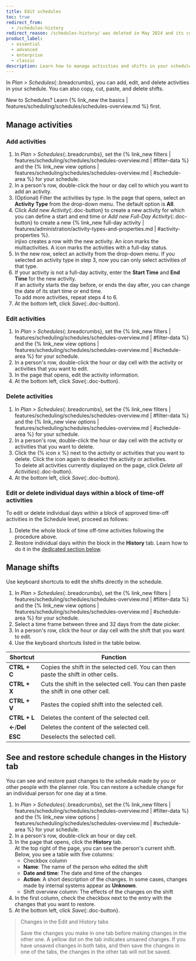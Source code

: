 ```yaml
---
title: Edit schedules
toc: true
redirect_from:
  - /schedules-history
redirect_reason: /schedules-history/ was deleted in May 2024 and its content moved to this article
product_label:
  - essential
  - advanced
  - enterprise
  - classic
description: Learn how to manage activities and shifts in your schedule.
---
```


In _Plan > Schedules_{:.breadcrumbs}, you can add, edit, and delete activities in your schedule. You can also copy, cut, paste, and delete shifts.

New to Schedules? Learn {% link_new the basics | features/scheduling/schedules/schedules-overview.md %} first.

## Manage activities

### Add activities

1. In _Plan > Schedules_{:.breadcrumbs}, set the {% link_new filters | features/scheduling/schedules/schedules-overview.md | #filter-data %} and the {% link_new view options | features/scheduling/schedules/schedules-overview.md | #schedule-area %} for your schedule.
2. In a person's row, double-click the hour or day cell to which you want to add an activity.
3. (Optional) Filter the activities by type. In the page that opens, select an **Activity Type** from the drop-down menu. The default option is **All**.
4. Click _Add new Activity_{:.doc-button} to create a new activity for which you can define a start and end time or _Add new Full-Day Activity_{:.doc-button} to create a new {% link_new full-day activity | features/administration/activity-types-and-properties.md | #activity-properties %}.<br>
   injixo creates a row with the new activity. An <em class="multiactivity-icon"></em> icon marks the multiactivities. A <em class="daystatus-icon"></em> icon marks the activities with a full-day status.
5. In the new row, select an activity from the drop-down menu. If you selected an activity type in step 3, now you can only select activities of that type.
6. If your activity is not a full-day activity, enter the **Start Time** and **End Time** for the new activity.<br>If an activity starts the day before, or ends the day after, you can change the date of its start time or end time.<br>To add more activities, repeat steps 4 to 6.
7. At the bottom left, click _Save_{:.doc-button}.

### Edit activities

1. In _Plan > Schedules_{:.breadcrumbs}, set the {% link_new filters | features/scheduling/schedules/schedules-overview.md | #filter-data %} and the {% link_new view options | features/scheduling/schedules/schedules-overview.md | #schedule-area %} for your schedule.
2. In a person's row, double-click the hour or day cell with the activity or activities that you want to edit.
3. In the page that opens, edit the activity information.
4. At the bottom left, click _Save_{:.doc-button}.

### Delete activities

1. In _Plan > Schedules_{:.breadcrumbs}, set the {% link_new filters | features/scheduling/schedules/schedules-overview.md | #filter-data %} and the {% link_new view options | features/scheduling/schedules/schedules-overview.md | #schedule-area %} for your schedule.
2. In a person's row, double-click the hour or day cell with the activity or activities that you want to delete.
3. Click the {% icon x %} next to the activity or activities that you want to delete. Click the icon again to deselect the activity or activities. <br> To delete all activities currently displayed on the page, click _Delete all Activities_{:.doc-button}.
4. At the bottom left, click _Save_{:.doc-button}.

### Edit or delete individual days within a block of time-off activities

To edit or delete individual days within a block of approved time-off activities in the Schedule level, proceed as follows:

1. Delete the whole block of time off-time activities following the procedure above.
2. Restore individual days within the block in the **History** tab. Learn how to do it in the [dedicated section below](#see-and-restore-schedule-changes-in-the-history-tab).

## Manage shifts

Use keyboard shortcuts to edit the shifts directly in the schedule.

1. In _Plan > Schedules_{:.breadcrumbs}, set the {% link_new filters | features/scheduling/schedules/schedules-overview.md | #filter-data %} and the {% link_new view options | features/scheduling/schedules/schedules-overview.md | #schedule-area %} for your schedule.
2. Select a time frame between three and 32 days from the date picker.
3. In a person's row, click the hour or day cell with the shift that you want to edit.
4. Use the keyboard shortcuts listed in the table below.

| Shortcut      | Function                                                                             |
| ------------- | ------------------------------------------------------------------------------------ |
| **CTRL + C**  | Copies the shift in the selected cell. You can then paste the shift in other cells.  |
| **CTRL + X**  | Cuts the shift in the selected cell. You can then paste the shift in one other cell. |
| **CTRL + V**  | Pastes the copied shift into the selected cell.                                      |
| **CTRL + L**  | Deletes the content of the selected cell.                                            |
| **←**/**Del** | Deletes the content of the selected cell.                                            |
| **ESC**       | Deselects the selected cell.                                                         |

## See and restore schedule changes in the History tab

You can see and restore past changes to the schedule made by you or other people with the planner role. You can restore a schedule change for an individual person for one day at a time.

1. In _Plan > Schedules_{:.breadcrumbs}, set the {% link_new filters | features/scheduling/schedules/schedules-overview.md | #filter-data %} and the {% link_new view options | features/scheduling/schedules/schedules-overview.md | #schedule-area %} for your schedule.
2. In a person's row, double-click an hour or day cell.
3. In the page that opens, click the **History** tab.<br>At the top right of the page, you can see the person's current shift. Below, you see a table with five columns:
   - Checkbox column
   - **Name**: The name of the person who edited the shift
   - **Date and time**: The date and time of the changes
   - **Action**: A short description of the changes. In some cases, changes made by internal systems appear as **Unknown**.
   - Shift overview column: The effects of the changes on the shift
4. In the first column, check the checkbox next to the entry with the changes that you want to restore.
5. At the bottom left, click _Save_{:.doc-button}.

> Changes in the Edit and History tabs
>
> Save the changes you make in one tab before making changes in the other one. A yellow dot on the tab indicates unsaved changes. If you have unsaved changes in both tabs, and then save the changes in one of the tabs, the changes in the other tab will not be saved.
